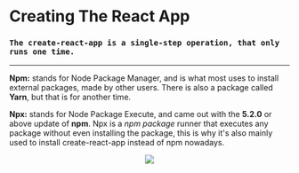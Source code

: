 # **Creating The React App**

### `The create-react-app is a single-step operation, that only runs one time.`

---

**Npm:** stands for Node Package Manager, and is what most uses to install external packages, made by other users. There is also a package called **Yarn**, but that is for another time.

**Npx:** stands for Node Package Execute, and came out with the **5.2.0** or above update of **npm**. Npx is a *npm package* runner that executes any package without even installing the package, this is why it's also mainly used to install create-react-app instead of npm nowadays.

<p align="center" class="border rounded-2 mb-2">
  <img src="https://i.giphy.com/media/l4EoT59vRYdTSi6vS/giphy.gif" class="border rounded-2 mb-2" />
</p>